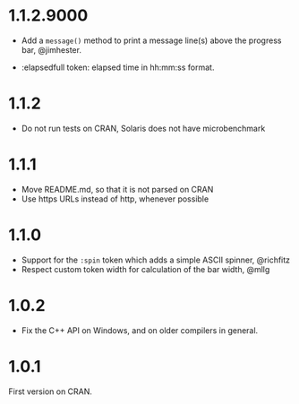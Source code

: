 
# 1.1.2.9000

* Add a `message()` method to print a message line(s) above the progress bar,
  @jimhester.

* :elapsedfull token: elapsed time in hh:mm:ss format.

# 1.1.2

* Do not run tests on CRAN, Solaris does not have microbenchmark

# 1.1.1

* Move README.md, so that it is not parsed on CRAN
* Use https URLs instead of http, whenever possible

# 1.1.0

* Support for the `:spin` token which adds a simple ASCII spinner, @richfitz
* Respect custom token width for calculation of the bar width, @mllg

# 1.0.2

* Fix the C++ API on Windows, and on older compilers in general.

# 1.0.1

First version on CRAN.
